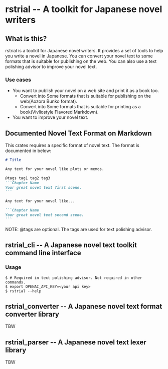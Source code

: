 # rstrial -- A toolkit for Japanese novel writers

## What is this?

rstrial is a toolkit for Japanese novel writers. It provides a set of tools to help you write a novel in Japanese. You can convert your novel text to some formats that is suitable for publishing on the web. You can also use a text polishing advisor to improve your novel text.

### Use cases

- You want to publish your novel on a web site and print it as a book too.
  - Convert into Some formats that is suitable for publishing on the web(Aozora Bunko format).
  - Convert into Some formats that is suitable for printing as a book(Vivliostyle Flavored Markdown).
- You want to improve your novel text.

## Documented Novel Text Format on Markdown

This crates requires a specific format of novel text. The format is documented in below:

````example.md
# Title

Any text for your novel like plots or memos.

@tags tag1 tag2 tag3
```Chapter Name
Your great novel text first scene.
```

Any text for your novel like...

```Chapter Name
Your great novel text second scene.
```

````

NOTE: @tags are optional. The tags are used for text polishing advisor.

## rstrial_cli -- A Japanese novel text toolkit command line interface

### Usage

```console
$ # Required in text polishing advisor. Not required in other commands.
$ export OPENAI_API_KEY=<your api key>
$ rstrial --help
```


## rstrial_converter -- A Japanese novel text format converter library

TBW

## rstrial_parser -- A Japanese novel text lexer library

TBW
